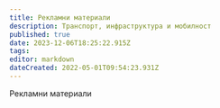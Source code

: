 ```yaml
---
title: Рекламни материали
description: Транспорт, инфраструктура и мобилност
published: true
date: 2023-12-06T18:25:22.915Z
tags: 
editor: markdown
dateCreated: 2022-05-01T09:54:23.931Z
---
```


Рекламни материали